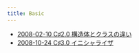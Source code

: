 ```yaml
---
title: Basic
---
```



- [2008-02-10 C♯2.0 構造体とクラスの違い](./../../../../../d/2008/02/10/C♯2.0_構造体とクラスの違い.md)
- [2008-10-24 C♯3.0 イニシャライザ](./../../../../../d/2008/10/24/C♯3.0_イニシャライザ.md)




